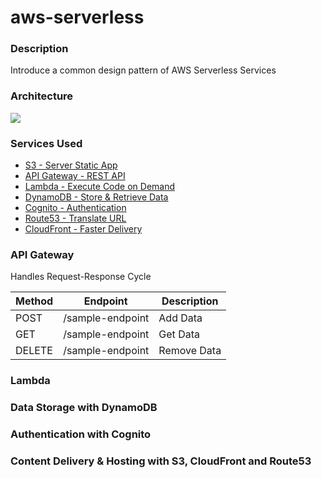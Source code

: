 # aws-serverless
### Description
Introduce a common design pattern of AWS Serverless Services

### Architecture
<img src="[http://....jpg](https://github.com/YifanBu/aws-serverless/blob/078a8aae7bd3daddc42722c1278d7ae40666afc3/aws-serverless.png)" width="" height="" />

### Services Used
- [S3 - Server Static App](https://aws.amazon.com/s3/?nc2=h_m1)
- [API Gateway - REST API](https://aws.amazon.com/api-gateway/?nc2=h_m1)
- [Lambda - Execute Code on Demand](https://aws.amazon.com/lambda/?nc2=h_m1)
- [DynamoDB - Store & Retrieve Data](https://aws.amazon.com/dynamodb/?nc2=h_m1)
- [Cognito - Authentication](https://aws.amazon.com/cognito/?nc2=h_m1)
- [Route53 - Translate URL](https://aws.amazon.com/route53/?nc2=h_m1)
- [CloudFront - Faster Delivery](https://aws.amazon.com/cloudfront/?nc2=h_m1)

### API Gateway
Handles Request-Response Cycle

| Method | Endpoint      | Description |
| ----------- | -----------|----------- |
| POST | /sample-endpoint     | Add Data       |
| GET | /sample-endpoint   | Get Data        |
| DELETE | /sample-endpoint   | Remove Data        |

### Lambda


### Data Storage with DynamoDB


### Authentication with Cognito


### Content Delivery & Hosting with S3, CloudFront and Route53